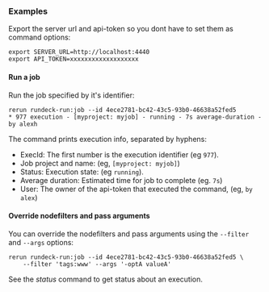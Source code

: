 
### Examples

Export the server url and api-token so you dont have to set them as command options:

	export SERVER_URL=http://localhost:4440
	export API_TOKEN=xxxxxxxxxxxxxxxxxxx

#### Run a job
Run the job specified by it's identifier:

	rerun rundeck-run:job --id 4ece2781-bc42-43c5-93b0-46638a52fed5
    * 977 execution - [myproject: myjob] - running - 7s average-duration - by alexh

The command prints execution info, separated by hyphens:

* ExecId: The first number is the execution identifier (eg `977`).
* Job project and name: (eg, `[myproject: myjob]`)
* Status: Execution state: (eg `running`).
* Average duration: Estimated time for job to complete (eg. `7s`)
* User: The owner of the api-token that executed the command,  (eg, `by alex`)


#### Override nodefilters and pass arguments

You can override the nodefilters and pass arguments using the `--filter` and `--args` options:

	rerun rundeck-run:job --id 4ece2781-bc42-43c5-93b0-46638a52fed5 \
		--filter 'tags:www' --args '-optA valueA'


See the *status* command to get status about an execution.
